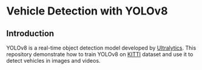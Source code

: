 # Vehicle Detection with YOLOv8

## Introduction
YOLOv8 is a real-time object detection model developed by [Ultralytics](https://github.com/ultralytics/ultralytics). This repository demonstrate how to train YOLOv8 on [KITTI](https://www.kaggle.com/datasets/didiruh/capstone-kitti-training) dataset and use it to detect vehicles in images and videos.